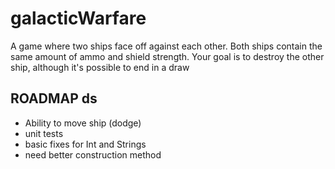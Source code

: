 # galacticWarfare
A game where two ships face off against each other.
Both ships contain the same amount of ammo and shield strength.
Your goal is to destroy the other ship, although it's possible to end in a draw

## ROADMAP ds 
* Ability to move ship (dodge)
* unit tests
* basic fixes for Int and Strings
* need better construction method   